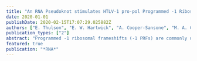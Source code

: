 ```yaml
---
title: "An RNA Pseudoknot stimulates HTLV-1 pro-pol Programmed -1 Ribosomal Frameshifting"
date: 2020-01-01
publishDate: 2020-02-15T17:07:29.025882Z
authors: ["E. Thulson", "E. W. Hartwick", "A. Cooper-Sansone", "M. A. C. Williams", "M. E. Soliman", "L. K. Robinson", "J. S. Kieft", "K. D. Mouzakis"]
publication_types: ["2"]
abstract: "Programmed -1 ribosomal frameshifts (-1 PRFs) are commonly used by viruses to regulate their enzymatic and structural protein levels. Human T-cell leukemia virus type 1 (HTLV-1) is a carcinogenic retrovirus that uses two independent -1 PRFs to express viral enzymes critical to establishing new HTLV-1 infections. How the cis-acting RNA elements in this viral transcript function to induce frameshifting is unknown. The objective of this work was to conclusively define the 3' boundary of and the RNA elements within the HTLV-1 pro-pol frameshift site. We hypothesized that the frameshift site structure was a pseudoknot and that its 3' boundary would be defined by the pseudoknot's 3' end. To test these hypotheses, the in vitro frameshift efficiencies of three HTLV-1 pro-pol frameshift sites with different 3' boundaries were quantified. The results indicated that nucleotides included in the longest construct were essential to highly-efficient frameshift stimulation. Interestingly, only this construct could form the putative frameshift site pseudoknot. Next, the secondary structure of this frameshift site was determined. The dominant structure was an H-type pseudoknot which, together with the slippery sequence, stimulated frameshifting to 19.4(Â±0.3)%. The pseudoknot's critical role in frameshift stimulation was directly revealed by examining the impact of structural changes on HTLV-1 pro-pol -1 PRF. As predicted, mutations that occluded pseudoknot formation drastically reduced the frameshift efficiency. These results are significant because they demonstrate that a pseudoknot is important to HTLV-1 pro-pol -1 PRF and define the frameshift site's 3' boundary."
featured: true
publication: "*RNA*"
---
```


